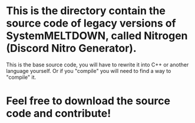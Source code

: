 # This is the directory contain the source code of legacy versions of SystemMELTDOWN, called Nitrogen (Discord Nitro Generator).

This is the base source code, you will have to rewrite it into C++ or another language yourself. Or if you "compile" you will need to find a way to "compile" it. 

# Feel free to download the source code and contribute!
